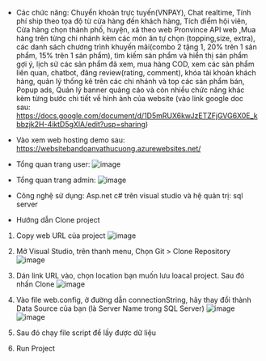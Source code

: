 - Các chức năng: Chuyển khoản trực tuyến(VNPAY), Chat realtime, Tính phí ship theo tọa độ từ cửa hàng đến khách hàng, Tích điểm hội viên, Cửa hàng chọn thành phố, huyện, xã theo web Pronvince API web ,Mua hàng trên từng chi nhánh kèm các món ăn tự chọn (topping,size, extra), các danh sách chương trình khuyến mãi(combo 2 tặng 1, 20% trên 1 sản phẩm, 15% trên 1 sản phẩm), tìm kiếm sản phẩm và hiển thị sản phẩm gợi ý, lịch sử các sản phẩm đã xem, mua hàng COD, xem các sản phẩm liên quan, chatbot, đăng review(rating, comment), khóa tài khoản khách hàng, quản lý thống kê trên các chi nhánh và top các sản phẩm bán, Popup ads, Quản lý banner quảng cáo và còn nhiều chức năng khác kèm từng bước chi tiết về hình ảnh của website (vào link google doc sau: https://docs.google.com/document/d/1D5mRUX6kwJzETZFjGVG6X0E_kbbzjk2H-4iktD5gXlA/edit?usp=sharing)

- Vào xem web hosting demo sau: https://websitebandoanvathucuong.azurewebsites.net/

- Tổng quan trang user: ![image](https://github.com/user-attachments/assets/736fd90b-6dd3-44da-ad91-3d56531ad49d)

- Tổng quan trang admin: ![image](https://github.com/user-attachments/assets/aa94f261-98dd-45d8-8b64-758eee17976f)

- Công nghệ sử dụng: Asp.net c# trên visual studio và hệ quản trị: sql server
  
* Hướng dẫn Clone project
1) Copy web URL của project
![image](https://github.com/user-attachments/assets/0bcbbdc7-e6eb-41be-9f82-2872cba981c7)

2) Mở Visual Studio, trên thanh menu, Chọn Git > Clone Repository
![image](https://github.com/user-attachments/assets/57b9d6a8-9f20-4669-b464-d4ef802a59d1)

3) Dán link URL vào, chọn location bạn muốn lưu loacal project. Sau đó nhấn Clone
![image](https://github.com/user-attachments/assets/e768b6d3-f6d6-4e4f-87fa-d28d0ebafde7)

4) Vào file web.config, ở đường dẫn connectionString, hãy thay đổi thành Data Source của bạn (là Server Name trong SQL Server)
![image](https://github.com/user-attachments/assets/8f275563-32d2-42f1-8bf7-ab23b0caaaff)
![image](https://github.com/user-attachments/assets/5ce8883b-cc00-4dab-a382-c12854a7f6f1)

6) Sau đó chạy file script để lấy được dữ liệu
7) Run Project
